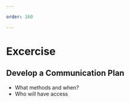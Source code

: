 ```yaml
---

order: 160

---
```


# Excercise

## Develop a Communication Plan

<ul>
    <li>What methods and when?</li>
    <li>Who will have access</li>
</ul>
    








